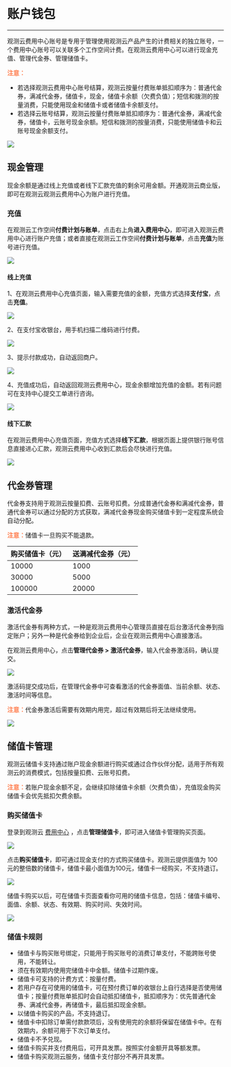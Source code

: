 # 账户钱包
---

观测云费用中心账号是专用于管理使用观测云产品产生的计费相关的独立账号，一个费用中心账号可以关联多个工作空间计费。在观测云费用中心可以进行现金充值、管理代金券、管理储值卡。

<font color=coral>**注意：**</font>

- 若选择观测云费用中心账号结算，观测云按量付费账单抵扣顺序为：普通代金券，满减代金券，储值卡，现金，储值卡余额（欠费负值）；短信和拨测的按量消费，只能使用现金和储值卡或者储值卡余额支付。
- 若选择云账号结算，观测云按量付费账单抵扣顺序为：普通代金券，满减代金券，储值卡，云账号现金余额。短信和拨测的按量消费，只能使用储值卡和云账号现金余额支付。

![](../../img/3.billing_cost_1.png)

## 现金管理

现金余额是通过线上充值或者线下汇款充值的剩余可用金额。开通观测云商业版，即可在观测云观测云费用中心为账户进行充值。


### 充值

在观测云工作空间**付费计划与账单**，点击右上角**进入费用中心**，即可进入观测云费用中心进行账户充值；或者直接在观测云工作空间**付费计划与账单**，点击**充值**为账号进行充值。

![](../../img/12.billing_1.png)

#### 线上充值

1、在观测云费用中心充值页面，输入需要充值的金额，充值方式选择**支付宝**，点击**充值**。

![](../../img/10.account_type_1.png)

2、在支付宝收银台，用手机扫描二维码进行付费。

![](../../img/10.account_type_4.png)

3、提示付款成功，自动返回商户。

![](../../img/10.account_type_5.png)

4、充值成功后，自动返回观测云费用中心，现金余额增加充值的金额。若有问题可在支持中心提交工单进行咨询。

![](../../img/1.account_2.png)

#### 线下汇款

在观测云费用中心充值页面，充值方式选择**线下汇款**，根据页面上提供银行账号信息直接进心汇款，观测云费用中心收到汇款后会尽快进行充值。

![](../../img/10.account_type_2.png)

## 代金券管理

代金券支持用于观测云按量扣费、云账号扣费。分成普通代金券和满减代金券，普通代金券可以通过分配的方式获取，满减代金券现金购买储值卡到一定程度系统会自动分配。

<font color=coral>**注意：**</font>储值卡一旦购买不能退款。

| 购买储值卡（元） | 送满减代金券（元） |
| --- | --- |
| 10000 | 1000 |
| 30000 | 5000 |
| 100000 | 20000 |



### 激活代金券

激活代金券有两种方式，一种是观测云费用中心管理员直接在后台激活代金券到指定账户；另外一种是代金券给到企业后，企业在观测云费用中心直接激活。

在观测云费用中心，点击**管理代金券 > 激活代金券**，输入代金券激活码，确认提交。

![](../../img/10.account_type_3.1.png)

激活码提交成功后，在管理代金券中可查看激活的代金券面值、当前余额、状态、激活时间等信息。

<font color=coral>**注意：**</font>代金券激活后需要有效期内用完，超过有效期后将无法继续使用。

![](../../img/16.account_2.png)


## 储值卡管理

观测云储值卡支持通过账户现金余额进行购买或通过合作伙伴分配，适用于所有观测云的消费模式，包括按量扣费、云账号扣费。

<font color=coral>**注意：**</font>若账户现金余额不足，会继续扣除储值卡余额（欠费负值），充值现金购买储值卡会优先抵扣欠费余额。

### 购买储值卡

登录到观测云 [费用中心](https://boss.guance.com) ，点击**管理储值卡**，即可进入储值卡管理购买页面。

![](../../img/10.price_3.png)

点击**购买储值卡**，即可通过现金支付的方式购买储值卡。观测云提供面值为 100 元的整倍数的储值卡，储值卡最小面值为100元，储值卡一经购买，不支持退订。

![](../../img/10.price_4.png)

储值卡购买以后，可在储值卡页面查看你可用的储值卡信息，包括：储值卡编号、面值、余额、状态、有效期、购买时间、失效时间。

![](../../img/10.price_5.png)

### 储值卡规则

- 储值卡与购买账号绑定，只能用于购买账号的消费订单支付，不能跨账号使用，不能转让。
- 须在有效期内使用完储值卡中金额。储值卡过期作废。
- 储值卡可支持的计费方式：按量付费。
- 若用户存在可使用的储值卡，可在预付费订单的收银台上自行选择是否使用储值卡；按量付费账单抵扣时会自动抵扣储值卡，抵扣顺序为：优先普通代金券、满减代金券，再储值卡，最后抵扣现金余额。
- 以储值卡购买的产品，不支持退订。
- 储值卡中扣除订单需付款款项后，没有使用完的余额将保留在储值卡中。在有效期内，余额可用于下次订单支付。
- 储值卡不予兑现。
- 储值卡购买并支付费用后，可开具发票。按照实付金额开具等额发票。
- 储值卡购买观测云服务，储值卡支付部分不再开具发票。


